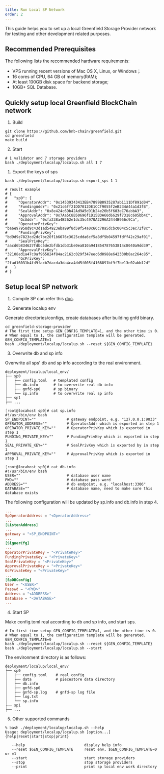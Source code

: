 ```yaml
---
title: Run Local SP Network
order: 2
---
```


This guide helps you to set up a local Greenfield Storage Provider network for testing
and other development related purposes.

## Recommended Prerequisites

The following lists the recommended hardware requirements:

* VPS running recent versions of Mac OS X, Linux, or Windows；
* 16 cores of CPU, 64 GB of memory(RAM);
* At least 100GB disk space for backend storage;
* 10GB+ SQL Database.

## Quickly setup local Greenfield BlockChain network

1. Build

```shell
git clone https://github.com/bnb-chain/greenfield.git
cd greenfield
make build
```

2. Start

```shell
# 1 validator and 7 storage providers
bash ./deployment/localup/localup.sh all 1 7
```

1. Export the keys of sps

```shell
bash ./deployment/localup/localup.sh export_sps 1 1

# result example
# {
#   "sp0": {
#     "OperatorAddr": "0x14539343413EB47899B0935287ab1111Df891d04",
#     "FundingAddr": "0x21c6ff21DD7012DE1CCf9055f2eB234A44a1d3fB",
#     "SealAddr": "0x8e424c6Db42Ad9A5d91b24e20b5f603eC70abbA3",
#     "ApprovalAddr": "0x7Aa5C8B50696f1D15B3A60d6629f7318c605bb4C",
#     "GcAddr": "0xfa238a4B262e1dc35c4970A2296A2444B956c9Ca",
#     "OperatorPrivKey": "ba6e97958d9c43d1ad54923eba99f8d59f54a0c66c78a5dcbc004c5c3ec72f8c",
#     "FundingPrivKey": "bd9d9e7823cd2dc7bc20f1b6676c3025cdda6cf5a8df9b04597fdff42c29af01",
#     "SealPrivKey": "aacd6b834627fdbc5de2bfdb1db31be0ea810a941854787653814c8040a9dd39",
#     "ApprovalPrivKey": "32108ed1a47c0af965824f84ac2162c029f347eec6d0988e642330b0ac264c85",
#     "GcPrivKey": "2fad16031b4fd9facb7dacda3da4ca4dd5f005f4166891bf9f7be13e02abb12d"
#   }
# }
```

## Setup local SP network

1. Compile SP can refer this [doc](./compile-dependences.md#compile-sp).

2. Generate localup env

Generate directories/configs, create databases after building gnfd binary.

```shell
cd greenfield-storage-provider
# The first time setup GEN_CONFIG_TEMPLATE=1, and the other time is 0.
# When equal to 1, the configuration template will be generated.
GEN_CONFIG_TEMPLATE=1
bash ./deployment/localup/localup.sh --reset ${GEN_CONFIG_TEMPLATE}
```

3. Overwrite db and sp info

Overwrite all sps' db and sp info according to the real environment.

```shell
deployment/localup/local_env/
├── sp0
│   ├── config.toml   # templated config
│   ├── db.info       # to overwrite real db info
│   ├── gnfd-sp0      # sp binary
│   └── sp.info       # to overwrite real sp info
├── sp1
├── ...

[root@locahost sp0]# cat sp.info
#!/usr/bin/env bash
SP_ENDPOINT=""              # gateway endpoint, e.g. "127.0.0.1:9033"
OPERATOR_ADDRESS=""         # OperatorAddr which is exported in step 1
OPERATOR_PRIVATE_KEY=""     # OperatorPrivKey which is exported in step 1
FUNDING_PRIVATE_KEY=""      # FundingPrivKey which is exported in step 1
SEAL_PRIVATE_KEY=""         # SealPrivKey which is exported by in step 1
APPROVAL_PRIVATE_KEY=""     # ApprovalPrivKey which is exported in step 1

[root@locahost sp0]# cat db.info
#!/usr/bin/env bash
USER=""                     # database user name
PWD=""                      # database pass word
ADDRESS=""                  # db endpoint, e.g. "localhost:3306"
DATABASE=""                 # database name, need to make sure this database exists
```

The following configuration will be updated by sp.info and db.info in step 4.

```toml
...
SpOperatorAddress = "<OperatorAddress>"
...
[ListenAddress]
...
gateway = "<SP_ENDPOINT>"
...
[SignerCfg]
...
OperatorPrivateKey = "<PrivateKey>"
FundingPrivateKey = "<PrivateKey>"
SealPrivateKey = "<PrivateKey>"
ApprovalPrivateKey = "<PrivateKey>"
GcPrivateKey = "<PrivateKey>"
...
[SpDBConfig]
User = "<USER>"
Passwd = "<PWD>"
Address = "<ADDRESS>"
Database = "<DATABASE>"
...
```

4. Start SP

Make config.toml real according to db and sp info, and start sps.

```shell
# In first time setup GEN_CONFIG_TEMPLATE=1, and the other time is 0.
# When equal to 1, the configuration template will be generated.
GEN_CONFIG_TEMPLATE=0
bash ./deployment/localup/localup.sh --reset ${GEN_CONFIG_TEMPLATE}
bash ./deployment/localup/localup.sh --start
```

The environment directory is as follows:

```shell
deployment/localup/local_env/
├── sp0
│   ├── config.toml    # real config
│   ├── data           # piecestore data directory
│   ├── db.info
│   ├── gnfd-sp0
│   ├── gnfd-sp.log    # gnfd-sp log file
│   ├── log.txt
│   └── sp.info
├── sp1
├── ...
```

5. Other supported commands

```shell
% bash ./deployment/localup/localup.sh --help
Usage: deployment/localup/localup.sh [option...] {help|reset|start|stop|print}

   --help                           display help info
   --reset $GEN_CONFIG_TEMPLATE     reset env, $GEN_CONFIG_TEMPLATE=0 or =1
   --start                          start storage providers
   --stop                           stop storage providers
   --print                          print sp local env work directory
```
